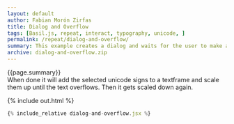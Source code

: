 ```yaml
---
layout: default
author: Fabian Morón Zirfas
title: Dialog and Overflow
tags: [Basil.js, repeat, interact, typography, unicode, ]
permalink: /repeat/dialog-and-overflow/
summary: This example creates a dialog and waits for the user to make a selection.     
archive: dialog-and-overflow.zip
---
```


<div class="hero">{{page.summary}}</div>
When done it will add the selected unicode signs to a textframe and scale them up until the text overflows. Then it gets scaled down again.

<!-- more -->

{% include out.html %}

```js
{% include_relative dialog-and-overflow.jsx %}
```



